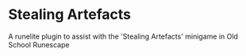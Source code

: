 # Stealing Artefacts
A runelite plugin to assist with the 'Stealing Artefacts' minigame in Old School Runescape
